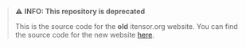> ⚠️ **INFO: This repository is deprecated**
> 
> This is the source code for the __old__ itensor.org website.
> You can find the source code for the new website [here](https://github.com/emstoudenmire/ITensorWebsite).
